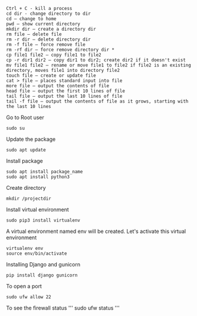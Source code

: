 ```
Ctrl + C - kill a process
cd dir - change directory to dir
cd – change to home
pwd – show current directory
mkdir dir – create a directory dir
rm file – delete file
rm -r dir – delete directory dir
rm -f file – force remove file
rm -rf dir – force remove directory dir *
cp file1 file2 – copy file1 to file2
cp -r dir1 dir2 – copy dir1 to dir2; create dir2 if it doesn't exist
mv file1 file2 – rename or move file1 to file2 if file2 is an existing directory, moves file1 into directory file2
touch file – create or update file
cat > file – places standard input into file
more file – output the contents of file
head file – output the first 10 lines of file
tail file – output the last 10 lines of file
tail -f file – output the contents of file as it grows, starting with the last 10 lines
```
Go to Root user
```
sudo su
```
Update the package
```
sudo apt update
```
Install package
```
sudo apt install package_name
sudo apt install python3
```
Create directory
```
mkdir /projectdir
```
Install virtual environment
```
sudo pip3 install virtualenv
```
A virtual environment named env will be created. Let's activate this virtual environment
```
virtualenv env
source env/bin/activate
```
Installing Django and gunicorn
```
pip install django gunicorn
```
To open a port
```
sudo ufw allow 22
```
To see the firewall status
'''
sudo ufw status
'''
